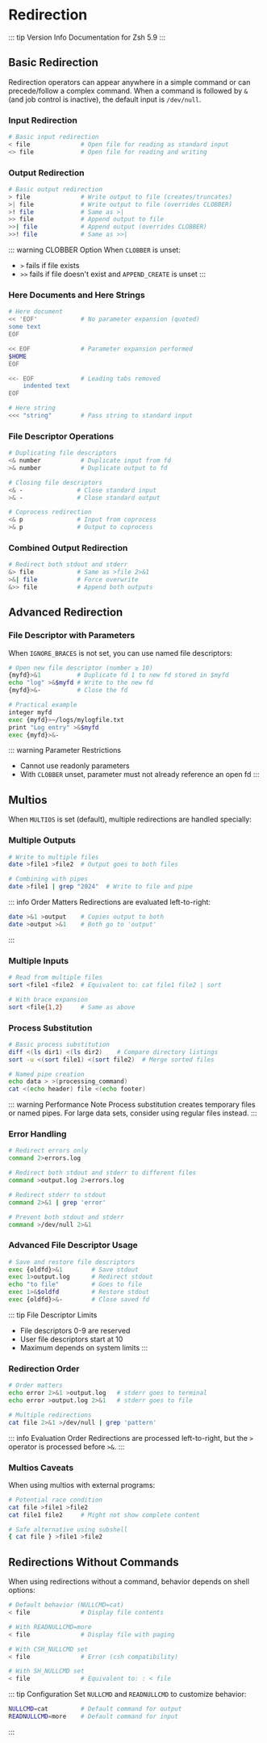 # Redirection

::: tip Version Info
Documentation for Zsh 5.9
:::

## Basic Redirection

Redirection operators can appear anywhere in a simple command or can precede/follow a complex command. When a command is followed by `&` (and job control is inactive), the default input is `/dev/null`.

### Input Redirection

```bash
# Basic input redirection
< file              # Open file for reading as standard input
<> file             # Open file for reading and writing
```

### Output Redirection

```bash
# Basic output redirection
> file              # Write output to file (creates/truncates)
>| file             # Write output to file (overrides CLOBBER)
>! file             # Same as >|
>> file             # Append output to file
>>| file            # Append output (overrides CLOBBER)
>>! file            # Same as >>|
```

::: warning CLOBBER Option
When `CLOBBER` is unset:
- `>` fails if file exists
- `>>` fails if file doesn't exist and `APPEND_CREATE` is unset
:::

### Here Documents and Here Strings

```bash
# Here document
<< 'EOF'            # No parameter expansion (quoted)
some text
EOF

<< EOF              # Parameter expansion performed
$HOME
EOF

<<- EOF             # Leading tabs removed
    indented text
EOF

# Here string
<<< "string"        # Pass string to standard input
```

### File Descriptor Operations

```bash
# Duplicating file descriptors
<& number           # Duplicate input from fd
>& number           # Duplicate output to fd

# Closing file descriptors
<& -               # Close standard input
>& -               # Close standard output

# Coprocess redirection
<& p               # Input from coprocess
>& p               # Output to coprocess
```

### Combined Output Redirection

```bash
# Redirect both stdout and stderr
&> file            # Same as >file 2>&1
>&| file           # Force overwrite
&>> file           # Append both outputs
```

## Advanced Redirection

### File Descriptor with Parameters

When `IGNORE_BRACES` is not set, you can use named file descriptors:

```bash
# Open new file descriptor (number ≥ 10)
{myfd}>&1          # Duplicate fd 1 to new fd stored in $myfd
echo "log" >&$myfd # Write to the new fd
{myfd}>&-          # Close the fd

# Practical example
integer myfd
exec {myfd}>~/logs/mylogfile.txt
print "Log entry" >&$myfd
exec {myfd}>&-
```

::: warning Parameter Restrictions
- Cannot use readonly parameters
- With `CLOBBER` unset, parameter must not already reference an open fd
:::

## Multios

When `MULTIOS` is set (default), multiple redirections are handled specially:

### Multiple Outputs

```bash
# Write to multiple files
date >file1 >file2  # Output goes to both files

# Combining with pipes
date >file1 | grep "2024"  # Write to file and pipe
```

::: info Order Matters
Redirections are evaluated left-to-right:
```bash
date >&1 >output    # Copies output to both
date >output >&1    # Both go to 'output'
```
:::

### Multiple Inputs

```bash
# Read from multiple files
sort <file1 <file2  # Equivalent to: cat file1 file2 | sort

# With brace expansion
sort <file{1,2}     # Same as above
```


### Process Substitution

```bash
# Basic process substitution
diff <(ls dir1) <(ls dir2)    # Compare directory listings
sort -u <(sort file1) <(sort file2)  # Merge sorted files

# Named pipe creation
echo data > >(processing_command)
cat <(echo header) file <(echo footer)
```

::: warning Performance Note
Process substitution creates temporary files or named pipes. For large data sets, consider using regular files instead.
:::

### Error Handling

```bash
# Redirect errors only
command 2>errors.log

# Redirect both stdout and stderr to different files
command >output.log 2>errors.log

# Redirect stderr to stdout
command 2>&1 | grep 'error'

# Prevent both stdout and stderr
command >/dev/null 2>&1
```

### Advanced File Descriptor Usage

```bash
# Save and restore file descriptors
exec {oldfd}>&1        # Save stdout
exec 1>output.log      # Redirect stdout
echo "to file"         # Goes to file
exec 1>&$oldfd         # Restore stdout
exec {oldfd}>&-        # Close saved fd
```

::: tip File Descriptor Limits
- File descriptors 0-9 are reserved
- User file descriptors start at 10
- Maximum depends on system limits
:::

### Redirection Order

```bash
# Order matters
echo error 2>&1 >output.log   # stderr goes to terminal
echo error >output.log 2>&1   # stderr goes to file

# Multiple redirections
cat file 2>&1 >/dev/null | grep 'pattern'
```

::: info Evaluation Order
Redirections are processed left-to-right, but the `>` operator is processed before `>&`.
:::

### Multios Caveats

When using multios with external programs:

```bash
# Potential race condition
cat file >file1 >file2
cat file1 file2     # Might not show complete content

# Safe alternative using subshell
{ cat file } >file1 >file2
```

## Redirections Without Commands

When using redirections without a command, behavior depends on shell options:

```bash
# Default behavior (NULLCMD=cat)
< file              # Display file contents

# With READNULLCMD=more
< file              # Display file with paging

# With CSH_NULLCMD set
< file              # Error (csh compatibility)

# With SH_NULLCMD set
< file              # Equivalent to: : < file
```

::: tip Configuration
Set `NULLCMD` and `READNULLCMD` to customize behavior:
```bash
NULLCMD=cat         # Default command for output
READNULLCMD=more    # Default command for input
```
:::